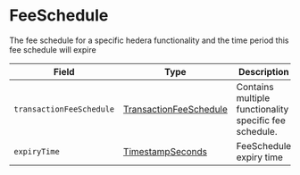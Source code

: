 # FeeSchedule

The fee schedule for a specific hedera functionality and the time period this fee schedule will expire

| Field                    | Type                                                                                                        | Description                                            |
| ------------------------ | ----------------------------------------------------------------------------------------------------------- | ------------------------------------------------------ |
| `transactionFeeSchedule` | [TransactionFeeSchedule](../../../sdks-and-apis/hedera-api/miscellaneous/transactionfeeschedule.md)         | Contains multiple functionality specific fee schedule. |
| `expiryTime`             | [TimestampSeconds](../../../sdks-and-apis/hedera-api/cryptocurrency-accounts/timestamp.md#timestampseconds) | FeeSchedule expiry time                                |

####
